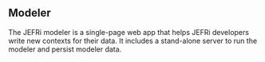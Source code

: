 ## Modeler

The JEFRi modeler is a single-page web app that helps JEFRi developers write new contexts for their data. It includes a stand-alone server to run the modeler and persist modeler data.
